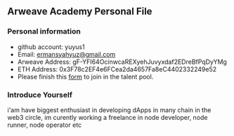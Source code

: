 ## Arweave Academy Personal File

### Personal information

- github account: yuyus1
- Email: ermansyahyuz@gmail.com
- Arweave Address: gF-YFI64OcinwcaREXyehJuvyxdaf2EDreBfPqDyYMg
- ETH Address: 0x3F78c2EF4e6FCea2da4657Fa8eC4402332249e52
- Please finish this [form](https://docs.google.com/forms/d/e/1FAIpQLSfWA5fIIcBgmRppm3jNz5vmf9Mai_QMVil-2pO4r7YKn_Zhtw/viewform?usp=sf_link) to join in the talent pool.

### Introduce Yourself
 i'am have biggest enthusiast in developing dApps in many chain in the web3 circle, im curently working a freelance in node developer, node runner, node operator etc
